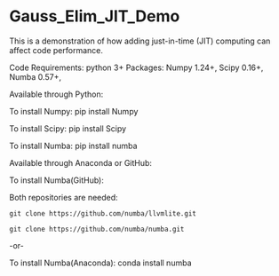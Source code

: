# Gauss_Elim_JIT_Demo
This is a demonstration of how adding just-in-time (JIT) computing can affect code performance.

Code Requirements:
python 3+
  Packages:
     Numpy 1.24+, Scipy 0.16+, Numba 0.57+,

Available through Python:

  To install Numpy:
      pip install Numpy
      
  To install Scipy:
      pip install Scipy
      
  To install Numba:
      pip install numba
      
Available through Anaconda or GitHub:

  To install Numba(GitHub):
  
  Both repositories are needed:
  
    git clone https://github.com/numba/llvmlite.git
    
    git clone https://github.com/numba/numba.git
    
  -or-
  
  To install Numba(Anaconda):
  conda install numba
